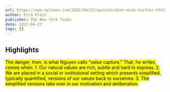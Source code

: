 ```yaml
---
url: https://www.nytimes.com/2022/04/27/opinion/elon-musk-twitter.html
author: Ezra Klein
publisher: The New York Times
date: 2022-04-27
tags: []
---
```


## Highlights
<mark>The danger, then, is what Nguyen calls “value capture.” That, he writes, comes when: 1. Our natural values are rich, subtle and hard to express. 2. We are placed in a social or institutional setting which presents simplified, typically quantified, versions of our values back to ourselves. 3. The simplified versions take over in our motivation and deliberation.</mark>

